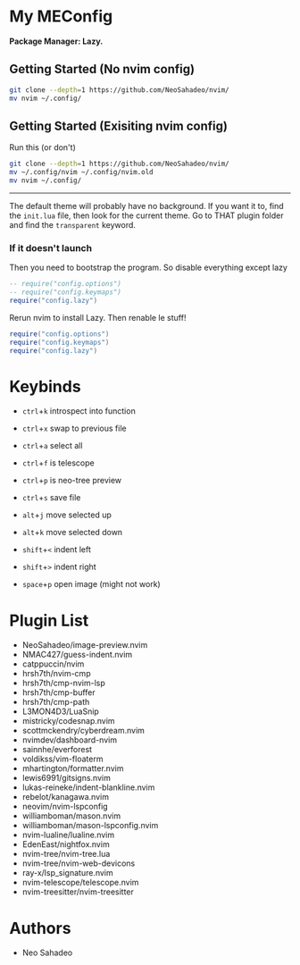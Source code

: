 # My MEConfig

**Package Manager: Lazy.**

## Getting Started (No nvim config)

```bash
git clone --depth=1 https://github.com/NeoSahadeo/nvim/
mv nvim ~/.config/
```

## Getting Started (Exisiting nvim config)

Run this (or don't)

```bash
git clone --depth=1 https://github.com/NeoSahadeo/nvim/
mv ~/.config/nvim ~/.config/nvim.old
mv nvim ~/.config/
```

---

The default theme will probably have no background.
If you want it to, find the `init.lua` file, then
look for the current theme. Go to THAT plugin folder
and find the `transparent` keyword.

### If it doesn't launch

Then you need to bootstrap the program.
So disable everything except lazy

```lua
-- require("config.options")
-- require("config.keymaps")
require("config.lazy")
```

Rerun nvim to install Lazy.
Then renable le stuff!

```lua
require("config.options")
require("config.keymaps")
require("config.lazy")
```
# Keybinds

- `ctrl`+`k` introspect into function
- `ctrl`+`x` swap to previous file
- `ctrl`+`a` select all
- `ctrl`+`f` is telescope
- `ctrl`+`p` is neo-tree preview
- `ctrl`+`s` save file
- `alt`+`j` move selected up
- `alt`+`k` move selected down
- `shift`+`<` indent left
- `shift`+`>` indent right

- `space`+`p` open image (might not work)


# Plugin List

- NeoSahadeo/image-preview.nvim
- NMAC427/guess-indent.nvim
- catppuccin/nvim
- hrsh7th/nvim-cmp
- hrsh7th/cmp-nvim-lsp
- hrsh7th/cmp-buffer
- hrsh7th/cmp-path
- L3MON4D3/LuaSnip
- mistricky/codesnap.nvim
- scottmckendry/cyberdream.nvim
- nvimdev/dashboard-nvim
- sainnhe/everforest
- voldikss/vim-floaterm
- mhartington/formatter.nvim
- lewis6991/gitsigns.nvim
- lukas-reineke/indent-blankline.nvim
- rebelot/kanagawa.nvim
- neovim/nvim-lspconfig
- williamboman/mason.nvim
- williamboman/mason-lspconfig.nvim
- nvim-lualine/lualine.nvim
- EdenEast/nightfox.nvim
- nvim-tree/nvim-tree.lua
- nvim-tree/nvim-web-devicons
- ray-x/lsp_signature.nvim
- nvim-telescope/telescope.nvim
- nvim-treesitter/nvim-treesitter


# Authors

- Neo Sahadeo
